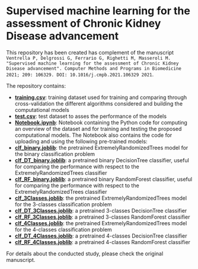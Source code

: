 # Supervised machine learning for the assessment of Chronic Kidney Disease advancement 

This repository has been created has complement of the manuscript ```Ventrella P, Delgrossi G, Ferrario G, Righetti M, Masseroli M. "Supervised machine learning for the assessment of Chronic Kidney Disease advancement". Computer Methods and Programs in Biomedicine 2021; 209: 106329. DOI: 10.1016/j.cmpb.2021.106329 2021```.

The repository contains:
- [**training.csv**](https://github.com/Piervipv/CKD_advancement_assessment/blob/main/training.csv): training dataset used for training and comparing through cross-validation the different algorithms considered and building the computational models
- [**test.csv**](https://github.com/Piervipv/CKD_advancement_assessment/blob/main/test.csv): test dataset to asses the performance of the models
- [**Notebook.ipynb**](https://github.com/Piervipv/CKD_advancement_assessment/blob/main/Notebook.ipynb): Notebook containing the Python code for computing an overview of the dataset and for training and testing the proposed computational models. The Notebook also contains the code for uploading and using the following pre-trained models:
- [**clf_binary.joblib**](https://github.com/Piervipv/CKD_advancement_assessment/blob/main/clf_binary.joblib): the pretrained ExtremelyRandomizedTrees model for the binary classification problem
- [**clf_DT_binary.joblib**](https://github.com/DEIB-GECO/CKD_advancement_assessment/blob/main/clf_DT_binary): a pretrained binary DecisionTree classifier, useful for comparing the performance with respect to the ExtremelyRandomizedTrees classifier
- [**clf_RF_binary.joblib**](https://github.com/DEIB-GECO/CKD_advancement_assessment/blob/main/clf_RF_binary): a pretrained binary RandomForest classifier, useful for comparing the performance with respect to the ExtremelyRandomizedTrees classifier
- [**clf_3Classes.joblib**](https://github.com/Piervipv/CKD_advancement_assessment/blob/main/clf_3Classes.joblib): the pretrained ExtremelyRandomizedTrees model for the 3-classes classification problem
- [**clf_DT_3Classes.joblib**](https://github.com/DEIB-GECO/CKD_advancement_assessment/blob/main/clf_DT_3Classes): a pretrained 3-classes DecisionTree classifier
- [**clf_RF_3Classes.joblib**](https://github.com/DEIB-GECO/CKD_advancement_assessment/blob/main/clf_RF_3Classes): a pretrained 3-classes RandomForest classifier
- [**clf_4Classes.joblib**](https://github.com/Piervipv/CKD_advancement_assessment/blob/main/clf_4Classes.joblib): the pretrained ExtremelyRandomizedTrees model for the 4-classes classification problem
- [**clf_DT_4Classes.joblib**](https://github.com/DEIB-GECO/CKD_advancement_assessment/blob/main/clf_DT_4Classes): a pretrained 4-classes DecisionTree classifier
- [**clf_RF_4Classes.joblib**](https://github.com/DEIB-GECO/CKD_advancement_assessment/blob/main/clf_RF_4Classes): a pretrained 4-classes RandomForest classifier

For details about the conducted study, please check the original manuscript.

